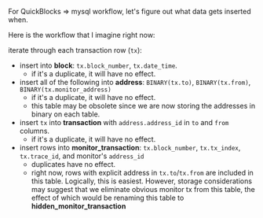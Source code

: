 For QuickBlocks => mysql workflow, let's figure out what data gets inserted when.

Here is the workflow that I imagine right now:

iterate through each transaction row (`tx`):
- insert into **block**: `tx.block_number`, `tx.date_time`.
  - if it's a duplicate, it will have no effect.
- insert all of the following into **address**: `BINARY(tx.to)`, `BINARY(tx.from)`, `BINARY(tx.monitor_address)`
  - if it's a duplicate, it will have no effect.
  - this table may be obsolete since we are now storing the addresses in binary on each table.
- insert `tx` into **transaction** with `address.address_id` in `to` and `from` columns.
  - if it's a duplicate, it will have no effect.
- insert rows into **monitor_transaction**: `tx.block_number`, `tx.tx_index`, `tx.trace_id`, and monitor's `address_id`
  - duplicates have no effect.
  - right now, rows with explicit address in `tx.to`/`tx.from` are included in this table. Logically, this is easiest. However, storage considerations may suggest that we eliminate obvious monitor tx from this table, the effect of which would be renaming this table to **hidden_monitor_transaction**
